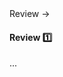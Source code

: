 <link rel="stylesheet" href="{{baseUrl}}/css/textbook.css">

<div class="website-content">

<div id="path">Review → </div>

<div id="title">

#### Review :one:

</div>

<div id="body">

...

</div>

<div id="extras">

<include src="exercises.md" />

</div>

</div>
